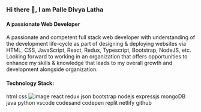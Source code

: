 ### Hi there 👋, I am Palle Divya Latha 

#### A passionate Web Developer
A passionate and competent full stack web developer with understanding of the development life-cycle as part of designing & deploying websites via HTML, CSS, JavaScript, React, Redux, Typescript, Bootstrap, NodeJS, etc. Looking forward to working in an organization that offers opportunities to enhance my skills & knowledge that leads to my overall growth and development alongside organization.


#### Technology Stack:

html css ![image](https://github.com/palle-divya-latha/palle-divya-latha/assets/125431563/881c2c81-deef-4bce-a9b8-04f2865f0fe2)
 react redux json bootstrap nodejs expressjs mongoDB java python vscode codesand codepen replit netlify github




